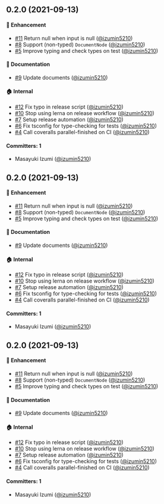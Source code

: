 
## 0.2.0 (2021-09-13)

#### :rocket: Enhancement
* [#11](https://github.com/izumin5210/graphql-fragment-mask/pull/11) Return null when input is null ([@izumin5210](https://github.com/izumin5210))
* [#8](https://github.com/izumin5210/graphql-fragment-mask/pull/8) Support (non-typed) `DocumentNode` ([@izumin5210](https://github.com/izumin5210))
* [#5](https://github.com/izumin5210/graphql-fragment-mask/pull/5) Improve typing and check types on test ([@izumin5210](https://github.com/izumin5210))

#### :memo: Documentation
* [#9](https://github.com/izumin5210/graphql-fragment-mask/pull/9) Update documents ([@izumin5210](https://github.com/izumin5210))

#### :house: Internal
* [#12](https://github.com/izumin5210/graphql-fragment-mask/pull/12) Fix typo in release script ([@izumin5210](https://github.com/izumin5210))
* [#10](https://github.com/izumin5210/graphql-fragment-mask/pull/10) Stop using lerna on release workflow ([@izumin5210](https://github.com/izumin5210))
* [#7](https://github.com/izumin5210/graphql-fragment-mask/pull/7) Setup release automation ([@izumin5210](https://github.com/izumin5210))
* [#6](https://github.com/izumin5210/graphql-fragment-mask/pull/6) Fix tsconfig for type-checking for tests ([@izumin5210](https://github.com/izumin5210))
* [#4](https://github.com/izumin5210/graphql-fragment-mask/pull/4) Call coveralls parallel-finished on CI ([@izumin5210](https://github.com/izumin5210))

#### Committers: 1
- Masayuki Izumi ([@izumin5210](https://github.com/izumin5210))

## 0.2.0 (2021-09-13)

#### :rocket: Enhancement
* [#11](https://github.com/izumin5210/graphql-fragment-mask/pull/11) Return null when input is null ([@izumin5210](https://github.com/izumin5210))
* [#8](https://github.com/izumin5210/graphql-fragment-mask/pull/8) Support (non-typed) `DocumentNode` ([@izumin5210](https://github.com/izumin5210))
* [#5](https://github.com/izumin5210/graphql-fragment-mask/pull/5) Improve typing and check types on test ([@izumin5210](https://github.com/izumin5210))

#### :memo: Documentation
* [#9](https://github.com/izumin5210/graphql-fragment-mask/pull/9) Update documents ([@izumin5210](https://github.com/izumin5210))

#### :house: Internal
* [#12](https://github.com/izumin5210/graphql-fragment-mask/pull/12) Fix typo in release script ([@izumin5210](https://github.com/izumin5210))
* [#10](https://github.com/izumin5210/graphql-fragment-mask/pull/10) Stop using lerna on release workflow ([@izumin5210](https://github.com/izumin5210))
* [#7](https://github.com/izumin5210/graphql-fragment-mask/pull/7) Setup release automation ([@izumin5210](https://github.com/izumin5210))
* [#6](https://github.com/izumin5210/graphql-fragment-mask/pull/6) Fix tsconfig for type-checking for tests ([@izumin5210](https://github.com/izumin5210))
* [#4](https://github.com/izumin5210/graphql-fragment-mask/pull/4) Call coveralls parallel-finished on CI ([@izumin5210](https://github.com/izumin5210))

#### Committers: 1
- Masayuki Izumi ([@izumin5210](https://github.com/izumin5210))

## 0.2.0 (2021-09-13)

#### :rocket: Enhancement
* [#11](https://github.com/izumin5210/graphql-fragment-mask/pull/11) Return null when input is null ([@izumin5210](https://github.com/izumin5210))
* [#8](https://github.com/izumin5210/graphql-fragment-mask/pull/8) Support (non-typed) `DocumentNode` ([@izumin5210](https://github.com/izumin5210))
* [#5](https://github.com/izumin5210/graphql-fragment-mask/pull/5) Improve typing and check types on test ([@izumin5210](https://github.com/izumin5210))

#### :memo: Documentation
* [#9](https://github.com/izumin5210/graphql-fragment-mask/pull/9) Update documents ([@izumin5210](https://github.com/izumin5210))

#### :house: Internal
* [#12](https://github.com/izumin5210/graphql-fragment-mask/pull/12) Fix typo in release script ([@izumin5210](https://github.com/izumin5210))
* [#10](https://github.com/izumin5210/graphql-fragment-mask/pull/10) Stop using lerna on release workflow ([@izumin5210](https://github.com/izumin5210))
* [#7](https://github.com/izumin5210/graphql-fragment-mask/pull/7) Setup release automation ([@izumin5210](https://github.com/izumin5210))
* [#6](https://github.com/izumin5210/graphql-fragment-mask/pull/6) Fix tsconfig for type-checking for tests ([@izumin5210](https://github.com/izumin5210))
* [#4](https://github.com/izumin5210/graphql-fragment-mask/pull/4) Call coveralls parallel-finished on CI ([@izumin5210](https://github.com/izumin5210))

#### Committers: 1
- Masayuki Izumi ([@izumin5210](https://github.com/izumin5210))
